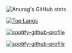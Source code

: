 ![Anurag's GitHub stats](https://github-readme-stats.vercel.app/api?username=hayden-droid&show_icons=true&count_private=true?custom_title=TESTING)


[![Top Langs](https://github-readme-stats.vercel.app/api/top-langs/?username=hayden-droid&langs_count=30)](https://github.com/hayden-droid)



[![spotify-github-profile](https://spotify-github-profile.vercel.app/api/view?uid=98v86tpk8p29dwl938ncv5fhe&cover_image=true&theme=default)](https://github.com/kittinan/spotify-github-profile)


[![spotify-github-profile](https://spotify-github-profile.vercel.app/api/view?uid=98v86tpk8p29dwl938ncv5fhe&cover_image=true&theme=default)](https://github.com/kittinan/spotify-github-profile)
